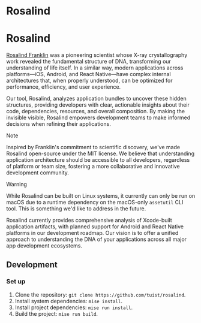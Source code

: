 # Rosalind

# Rosalind

[Rosalind Franklin](https://en.wikipedia.org/wiki/Rosalind_Franklin) was a pioneering scientist whose X-ray crystallography work revealed the fundamental structure of DNA, transforming our understanding of life itself. In a similar way, modern applications across platforms—iOS, Android, and React Native—have complex internal architectures that, when properly understood, can be optimized for performance, efficiency, and user experience.

Our tool, Rosalind, analyzes application bundles to uncover these hidden structures, providing developers with clear, actionable insights about their code, dependencies, resources, and overall composition. By making the invisible visible, Rosalind empowers development teams to make informed decisions when refining their applications.

> [!NOTE]
> Inspired by Franklin's commitment to scientific discovery, we've made Rosalind open-source under the MIT license. We believe that understanding application architecture should be accessible to all developers, regardless of platform or team size, fostering a more collaborative and innovative development community.

> [!WARNING]
> While Rosalind can be built on Linux systems, it currently can only be run on macOS due to a runtime dependency on the macOS-only `assetutil` CLI tool. This is something we'd like to address in the future.

Rosalind currently provides comprehensive analysis of Xcode-built application artifacts, with planned support for Android and React Native platforms in our development roadmap. Our vision is to offer a unified approach to understanding the DNA of your applications across all major app development ecosystems.

## Development

### Set up

1. Clone the repository: `git clone https://github.com/tuist/rosalind`.
2. Install system dependencies: `mise install`.
3. Install project dependencies: `mise run install`.
4. Build the project: `mise run build`.
